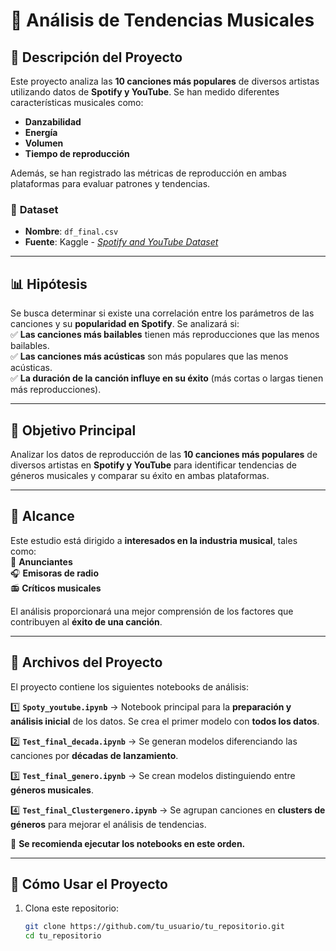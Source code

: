 # 🎵 Análisis de Tendencias Musicales  

## 📌 Descripción del Proyecto  
Este proyecto analiza las **10 canciones más populares** de diversos artistas utilizando datos de **Spotify y YouTube**. Se han medido diferentes características musicales como:  
- **Danzabilidad**  
- **Energía**  
- **Volumen**  
- **Tiempo de reproducción**  

Además, se han registrado las métricas de reproducción en ambas plataformas para evaluar patrones y tendencias.  

### 📂 **Dataset**  
- **Nombre**: `df_final.csv`  
- **Fuente**: Kaggle - [*Spotify and YouTube Dataset* ](https://www.kaggle.com/datasets/salvatorerastelli/spotify-and-youtube) 

---

## 📊 Hipótesis  
Se busca determinar si existe una correlación entre los parámetros de las canciones y su **popularidad en Spotify**. Se analizará si:  
✅ **Las canciones más bailables** tienen más reproducciones que las menos bailables.  
✅ **Las canciones más acústicas** son más populares que las menos acústicas.  
✅ **La duración de la canción influye en su éxito** (más cortas o largas tienen más reproducciones).  

---

## 🎯 **Objetivo Principal**  
Analizar los datos de reproducción de las **10 canciones más populares** de diversos artistas en **Spotify y YouTube** para identificar tendencias de géneros musicales y comparar su éxito en ambas plataformas.  

---

## 🔎 **Alcance**  
Este estudio está dirigido a **interesados en la industria musical**, tales como:  
🎯 **Anunciantes**  
🎧 **Emisoras de radio**  
📻 **Críticos musicales**  

El análisis proporcionará una mejor comprensión de los factores que contribuyen al **éxito de una canción**.  

---

## 📂 **Archivos del Proyecto**  
El proyecto contiene los siguientes notebooks de análisis:  

1️⃣ **`Spoty_youtube.ipynb`** → Notebook principal para la **preparación y análisis inicial** de los datos. Se crea el primer modelo con **todos los datos**.  

2️⃣ **`Test_final_decada.ipynb`** → Se generan modelos diferenciando las canciones por **décadas de lanzamiento**.  

3️⃣ **`Test_final_genero.ipynb`** → Se crean modelos distinguiendo entre **géneros musicales**.  

4️⃣ **`Test_final_Clustergenero.ipynb`** → Se agrupan canciones en **clusters de géneros** para mejorar el análisis de tendencias.  

📌 **Se recomienda ejecutar los notebooks en este orden.**  

---

## 🚀 **Cómo Usar el Proyecto**  
1. Clona este repositorio:  
   ```bash
   git clone https://github.com/tu_usuario/tu_repositorio.git
   cd tu_repositorio
